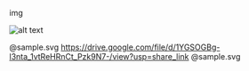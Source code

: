 img

![alt text]( https://drive.google.com/file/d/1YGSOGBg-l3nta_1vtReHRnCt_Pzk9N7-/view?usp=share_link)

@sample.svg
https://drive.google.com/file/d/1YGSOGBg-l3nta_1vtReHRnCt_Pzk9N7-/view?usp=share_link
@sample.svg

<!-- (https://fwtbbmf399.execute-api.us-east-1.amazonaws.com/Prod/svg?source=https://raw.githubusercontent.com/vitalibo/markdown-inline-svg/master/readme.md&name=sample.svg) -->